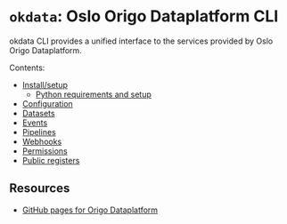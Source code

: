 # `okdata`: Oslo Origo Dataplatform CLI

okdata CLI provides a unified interface to the services provided by Oslo Origo Dataplatform.

Contents:
* [Install/setup](install.md)
  * [Python requirements and setup](python.md)
* [Configuration](configuration.md)
* [Datasets](datasets.md)
* [Events](events.md)
* [Pipelines](pipelines.md)
* [Webhooks](webhooks.md)
* [Permissions](permissions.md)
* [Public registers](pubreg.md)

## Resources
* [GitHub pages for Origo Dataplatform](https://oslokommune.github.io/dataplattform/)

